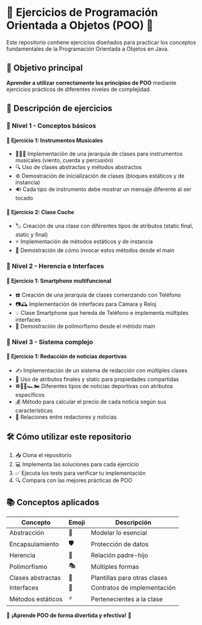 # 🎯 Ejercicios de Programación Orientada a Objetos (POO) 🚀

Este repositorio contiene ejercicios diseñados para practicar los conceptos fundamentales de la Programación Orientada a Objetos en Java.

## 🎯 Objetivo principal
**Aprender a utilizar correctamente los principios de POO** mediante ejercicios prácticos de diferentes niveles de complejidad.

## 📝 Descripción de ejercicios

### 📌 Nivel 1 - Conceptos básicos

#### 🎵 Ejercicio 1: Instrumentos Musicales
- 🎷🎸🥁 Implementación de una jerarquía de clases para instrumentos musicales (viento, cuerda y percusión)
- 🔍 Uso de clases abstractas y métodos abstractos
- ⚙️ Demostración de inicialización de clases (bloques estáticos y de instancia)
- 🔊 Cada tipo de instrumento debe mostrar un mensaje diferente al ser tocado

#### 🚗 Ejercicio 2: Clase Coche
- 🏷️ Creación de una clase con diferentes tipos de atributos (static final, static y final)
- ⚡ Implementación de métodos estáticos y de instancia
- 🏁 Demostración de cómo invocar estos métodos desde el main

### 📌 Nivel 2 - Herencia e Interfaces

#### 📱 Ejercicio 1: Smartphone multifuncional
- ☎️ Creación de una jerarquía de clases comenzando con Teléfono
- 📷🕰️ Implementación de interfaces para Cámara y Reloj
- 💡 Clase Smartphone que hereda de Teléfono e implementa múltiples interfaces
- 🔄 Demostración de polimorfismo desde el método main

### 📌 Nivel 3 - Sistema complejo

#### 📰 Ejercicio 1: Redacción de noticias deportivas
- ✍️ Implementación de un sistema de redacción con múltiples clases
- 🔐 Uso de atributos finales y static para propiedades compartidas
- ⚽🏀🎾🏎️🏍️ Diferentes tipos de noticias deportivas con atributos específicos
- 💰 Método para calcular el precio de cada noticia según sus características
- 👥 Relaciones entre redactores y noticias

## 🛠️ Cómo utilizar este repositorio
1. 📥 Clona el repositorio
2. 💻 Implementa las soluciones para cada ejercicio
3. ✅ Ejecuta los tests para verificar tu implementación
4. 🔍 Compara con las mejores prácticas de POO

## 📚 Conceptos aplicados
| Concepto          | Emoji | Descripción                     |
|-------------------|-------|---------------------------------|
| Abstracción       | 🧠    | Modelar lo esencial             |
| Encapsulamiento   | 🛡️    | Protección de datos             |
| Herencia          | 🧬    | Relación padre-hijo             |
| Polimorfismo      | 🎭    | Múltiples formas                |
| Clases abstractas | 📜    | Plantillas para otras clases    |
| Interfaces        | 🤝    | Contratos de implementación     |
| Métodos estáticos | ⚡    | Pertenecientes a la clase       |

🌟 **¡Aprende POO de forma divertida y efectiva!** 🌟
